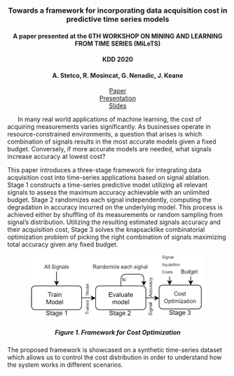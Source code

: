 <h3 align="center"> Towards a framework for incorporating data acquisition cost in predictive time series models </h3>

<h4 align="center"> A paper presented at the 6TH WORKSHOP ON MINING AND LEARNING FROM TIME SERIES (MiLeTS) </h4> 

<h4 align="center"> KDD 2020</h4>

<h4 align="center"> A. Stetco, R. Mosincat, G. Nenadic, J. Keane </h4> 

<p align="center">
  <a href="https://kdd-milets.github.io/milets2020/papers/MiLeTS2020_paper_12.pdf">Paper</a></br>
  <a href="https://drive.google.com/file/d/1R4pvN71zCRz3sd4MZQmPYmY6fESLbirM/view">Presentation</a></br>
  <a href="https://drive.google.com/file/d/1UMZcCpHieuHXYLDvP-uyMNpfpoa2OHNC/view">Slides</a></br>
</p>

&nbsp;&nbsp;&nbsp;&nbsp;&nbsp;&nbsp;In many real world applications of machine learning, the cost of acquiring measurements varies significantly. As businesses operate in resource-constrained environments, a question that arises is which combination of signals results in the most accurate models given a fixed budget. Conversely, if more accurate models are needed, what signals increase accuracy at lowest cost? 

This paper introduces a three-stage framework for integrating data acquisition cost into time-series applications based on signal ablation. Stage 1 constructs a time-series predictive model utilizing all relevant signals to assess the maximum accuracy achievable with an unlimited budget. Stage 2 randomizes each signal independently, computing the degradation in accuracy incurred on the underlying model. This process is achieved either by shuffling of its measurements or random sampling from signal’s distribution. Utilizing the resulting estimated signals accuracy and their acquisition cost, Stage 3 solves the knapsacklike combinatorial optimization problem of picking the right combination of signals maximizing total accuracy given any fixed budget. 

<p align="center">
  <img alt="Framework" src="https://github.com/adrianstetco/CostFrameworkML/blob/master/framework.png" width=400"/> 
  <h5  align="center"> Figure 1. Framework for Cost Optimization</h5>                                                                                                           
</p>

The proposed framework is showcased on a synthetic time-series dataset which allows us to control the cost distribution in order to understand how the system works in different scenarios.
